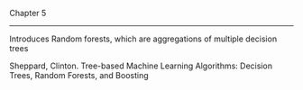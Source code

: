 Chapter 5

- - - -

Introduces Random forests, which are aggregations of multiple decision trees

Sheppard, Clinton. Tree-based Machine Learning Algorithms: Decision Trees, Random Forests, and Boosting
